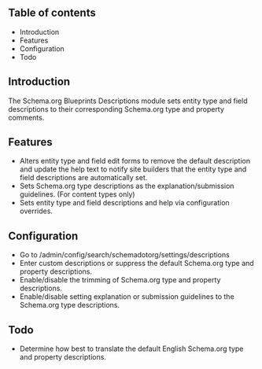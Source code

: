 Table of contents
-----------------

* Introduction
* Features
* Configuration
* Todo


Introduction
------------

The Schema.org Blueprints Descriptions module sets entity type and field 
descriptions to their corresponding Schema.org type and property comments.


Features
--------

- Alters entity type and field edit forms to remove the default description and 
  update the help text to notify site builders that the entity type and field
  descriptions are automatically set.
- Sets Schema.org type descriptions as the explanation/submission guidelines.
  (For content types only)
- Sets entity type and field descriptions and help via configuration overrides.


Configuration
-------------

- Go to /admin/config/search/schemadotorg/settings/descriptions
- Enter custom descriptions or suppress the default Schema.org type 
  and property descriptions.
- Enable/disable the trimming of Schema.org type and property descriptions.
- Enable/disable setting explanation or submission guidelines to the Schema.org 
  type descriptions.

Todo
----

- Determine how best to translate the default English Schema.org type
  and property descriptions.
